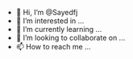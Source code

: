 - 👋 Hi, I’m @Sayedfj
- 👀 I’m interested in ...
- 🌱 I’m currently learning ...
- 💞️ I’m looking to collaborate on ...
- 📫 How to reach me ...

<!---
Sayedfj/Sayedfj is a ✨ special ✨ repository because its `README.md` (this file) appears on your GitHub profile.
You can click the Preview link to take a look at your changes.
--->
